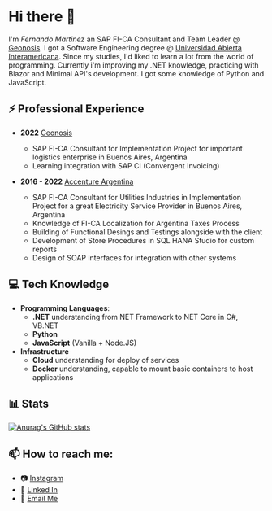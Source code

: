  # Hi there 👋 
 
I'm _Fernando Martinez_ an SAP FI-CA Consultant and Team Leader @ [Geonosis](http://www.geonosis.com.ar/). I got a Software Engineering degree @ [Universidad Abierta Interamericana](http://uai.edu.ar).
Since my studies, I'd liked to learn a lot from the world of programming. Currently  i'm improving my .NET knowledge, practicing with Blazor and Minimal API's development. I got some knowledge of Python and JavaScript.

## ⚡ Professional Experience
  - **2022** [Geonosis](http://www.geonosis.com.ar/) 
    - SAP FI-CA Consultant for Implementation Project for important logistics enterprise in Buenos Aires, Argentina
    - Learning integration with SAP CI (Convergent Invoicing)
    
  - **2016 - 2022** [Accenture Argentina](https://www.accenture.com/ar-es) 
    - SAP FI-CA Consultant for Utilities Industries in Implementation Project for a great Electricity Service Provider in Buenos Aires, Argentina
    - Knowledge of FI-CA Localization for Argentina Taxes Process  
    - Building of Functional Desings and Testings alongside with the client
    - Development of Store Procedures in SQL HANA Studio for custom reports
    - Design of SOAP interfaces for integration with other systems

## 💻 Tech Knowledge
  - **Programming Languages**:
    - **.NET** understanding from NET Framework to NET Core in C#, VB.NET
    - **Python**
    - **JavaScript** (Vanilla + Node.JS)
  - **Infrastructure**
    - **Cloud** understanding for deploy of services  
    - **Docker** understanding, capable to mount basic containers to host applications

## 📊 Stats
[![Anurag's GitHub stats](https://github-readme-stats.vercel.app/api?username=FernandoAMartinez&theme=radical)](https://github.com/anuraghazra/github-readme-stats)

## 📫 How to reach me:
  - :camera: [Instagram](http://instagram.com/ferchomartinez)
  - :briefcase: [Linked In](https://www.linkedin.com/in/fernando-amartinez/)
  - :email: [Email Me](fernandomartinez0295@gmail.com)
 
<!--
**FernandoAMartinez/FernandoAMartinez** is a ✨ _special_ ✨ repository because its `README.md` (this file) appears on your GitHub profile.

Here are some ideas to get you started:

- 🔭 I’m currently working on ...
- 🌱 I’m currently learning ...
- 👯 I’m looking to collaborate on ...
- 🤔 I’m looking for help with ...
- 💬 Ask me about ...
- 📫 How to reach me: ...
- 😄 Pronouns: ...
- ⚡ Fun fact: ...
-->
